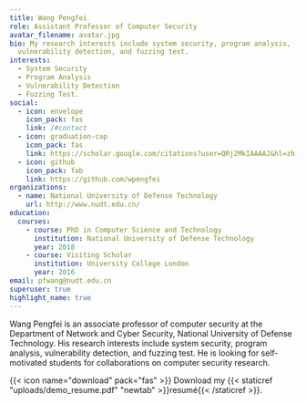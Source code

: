```yaml
---
title: Wang Pengfei
role: Assistant Professor of Computer Security
avatar_filename: avatar.jpg
bio: My research interests include system security, program analysis,
  vulnerability detection, and fuzzing test.
interests:
  - System Security
  - Program Analysis
  - Vulnerability Detection
  - Fuzzing Test.
social:
  - icon: envelope
    icon_pack: fas
    link: /#contact
  - icon: graduation-cap
    icon_pack: fas
    link: https://scholar.google.com/citations?user=QRj2MkIAAAAJ&hl=zh-CN&oi=sra
  - icon: github
    icon_pack: fab
    link: https://github.com/wpengfei
organizations:
  - name: National University of Defense Technology
    url: http://www.nudt.edu.cn/
education:
  courses:
    - course: PhD in Computer Science and Technology
      institution: National University of Defense Technology
      year: 2018
    - course: Visiting Scholar
      institution: University College London
      year: 2016
email: pfwang@nudt.edu.cn
superuser: true
highlight_name: true
---
```

Wang Pengfei is an associate professor of computer security at the Department of Network and Cyber Security, National University of Defense Technology. His research interests include system security, program analysis, vulnerability detection, and fuzzing test. He is looking for self-motivated students for collaborations on computer security research.

{{< icon name="download" pack="fas" >}} Download my {{< staticref "uploads/demo_resume.pdf" "newtab" >}}resumé{{< /staticref >}}.